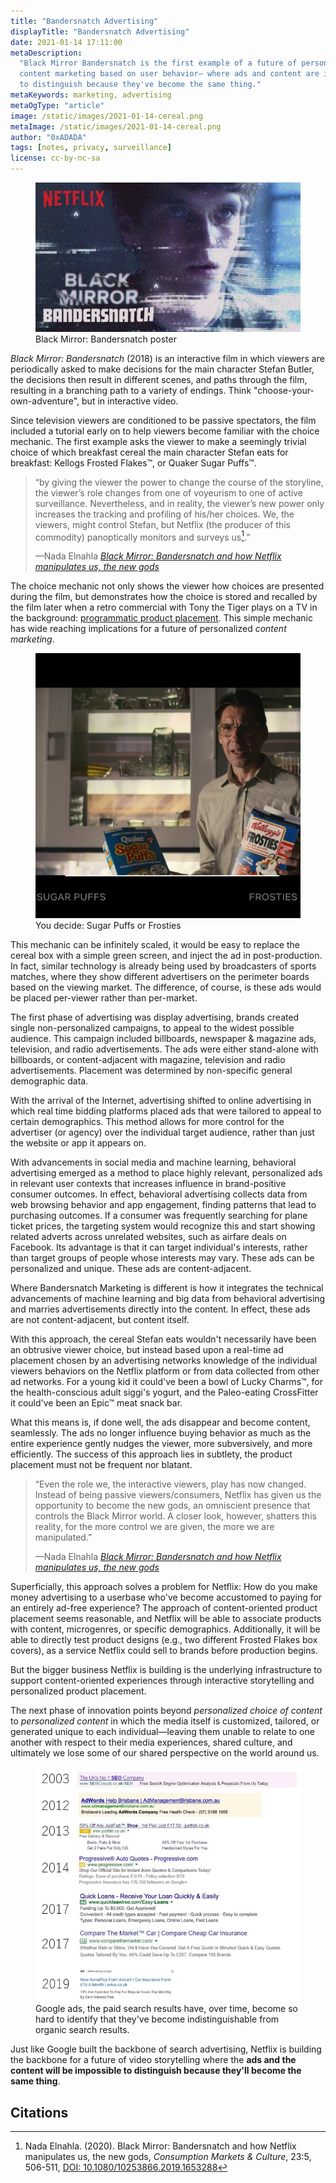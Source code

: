 ```yaml
---
title: "Bandersnatch Advertising"
displayTitle: "Bandersnatch Advertising"
date: 2021-01-14 17:11:00
metaDescription:
  "Black Mirror Bandersnatch is the first example of a future of personalized
  content marketing based on user behavior— where ads and content are impossible
  to distinguish because they've become the same thing."
metaKeywords: marketing, advertising
metaOgType: "article"
image: /static/images/2021-01-14-cereal.png
metaImage: /static/images/2021-01-14-cereal.png
author: "0xADADA"
tags: [notes, privacy, surveillance]
license: cc-by-nc-sa
---
```


<figure>
  <img src="/static/images/2021-01-14-bandersnatch.jpg" alt="Black Mirror: Bandersnatch poster">
  <figcaption>Black Mirror: Bandersnatch poster</figcaption>
</figure>

_Black Mirror: Bandersnatch_ (2018) is an interactive film in which viewers are
periodically asked to make decisions for the main character Stefan Butler, the
decisions then result in different scenes, and paths through the film, resulting
in a branching path to a variety of endings. Think "choose-your-own-adventure",
but in interactive video.

Since television viewers are conditioned to be passive spectators, the film
included a tutorial early on to help viewers become familiar with the choice
mechanic. The first example asks the viewer to make a seemingly trivial choice
of which breakfast cereal the main character Stefan eats for breakfast: Kellogs
Frosted Flakes™, or Quaker Sugar Puffs™.

> “by giving the viewer the power to change the course of the storyline, the
> viewer’s role changes from one of voyeurism to one of active surveillance.
> Nevertheless, and in reality, the viewer’s new power only increases the
> tracking and profiling of his/her choices. We, the viewers, might control
> Stefan, but Netflix (the producer of this commodity) panoptically monitors and
> surveys us[^1].”
>
> <figcaption>
>   —Nada Elnahla
>   <cite>
>     <a href="https://twitter.com/Nada_Elnahla" title="">Black Mirror: 
>     Bandersnatch and how Netflix manipulates us, the new gods</a>
>   </cite>
> </figcaption>

The choice mechanic not only shows the viewer how choices are presented during
the film, but demonstrates how the choice is stored and recalled by the film
later when a retro commercial with Tony the Tiger plays on a TV in the
background:
[programmatic product placement](https://www.marketingdive.com/news/netflixs-hit-bandersnatch-takes-interactive-marketing-to-new-level/545202/).
This simple mechanic has wide reaching implications for a future of personalized
_content marketing_.

<figure>
  <img src="/static/images/2021-01-14-cereal.png" alt="You decide: Sugar Puffs or Frosties">
  <figcaption>You decide: Sugar Puffs or Frosties</figcaption>
</figure>

This mechanic can be infinitely scaled, it would be easy to replace the cereal
box with a simple green screen, and inject the ad in post-production. In fact,
similar technology is already being used by broadcasters of sports matches,
where they show different advertisers on the perimeter boards based on the
viewing market. The difference, of course, is these ads would be placed
per-viewer rather than per-market.

The first phase of advertising was display advertising, brands created single
non-personalized campaigns, to appeal to the widest possible audience. This
campaign included billboards, newspaper & magazine ads, television, and radio
advertisements. The ads were either stand-alone with billboards, or
content-adjacent with magazine, television and radio advertisements. Placement
was determined by non-specific general demographic data.

With the arrival of the Internet, advertising shifted to online advertising in
which real time bidding platforms placed ads that were tailored to appeal to
certain demographics. This method allows for more control for the advertiser (or
agency) over the individual target audience, rather than just the website or app
it appears on.

With advancements in social media and machine learning, behavioral advertising
emerged as a method to place highly relevant, personalized ads in relevant user
contexts that increases influence in brand-positive consumer outcomes. In
effect, behavioral advertising collects data from web browsing behavior and app
engagement, finding patterns that lead to purchasing outcomes. If a consumer was
frequently searching for plane ticket prices, the targeting system would
recognize this and start showing related adverts across unrelated websites, such
as airfare deals on Facebook. Its advantage is that it can target individual's
interests, rather than target groups of people whose interests may vary. These
ads can be personalized and unique. These ads are content-adjacent.

Where Bandersnatch Marketing is different is how it integrates the technical
advancements of machine learning and big data from behavioral advertising and
marries advertisements directly into the content. In effect, these ads are not
content-adjacent, but content itself.

With this approach, the cereal Stefan eats wouldn't necessarily have been an
obtrusive viewer choice, but instead based upon a real-time ad placement chosen
by an advertising networks knowledge of the individual viewers behaviors on the
Netflix platform or from data collected from other ad networks. For a young kid
it could've been a bowl of Lucky Charms™, for the health-conscious adult siggi's
yogurt, and the Paleo-eating CrossFitter it could've been an Epic™ meat snack
bar.

What this means is, if done well, the ads disappear and become content,
seamlessly. The ads no longer influence buying behavior as much as the entire
experience gently nudges the viewer, more subversively, and more efficiently.
The success of this approach lies in subtlety, the product placement must not be
frequent nor blatant.

> “Even the role we, the interactive viewers, play has now changed. Instead of
> being passive viewers/consumers, Netflix has given us the opportunity to
> become the new gods, an omniscient presence that controls the Black Mirror
> world. A closer look, however, shatters this reality, for the more control we
> are given, the more we are manipulated.”
>
> <figcaption>
>   —Nada Elnahla
>   <cite>
>     <a href="https://twitter.com/Nada_Elnahla" title="">Black Mirror: 
>     Bandersnatch and how Netflix manipulates us, the new gods</a>
>   </cite>
> </figcaption>

Superficially, this approach solves a problem for Netflix: How do you make money
advertising to a userbase who've become accustomed to paying for an entirely
ad-free experience? The approach of content-oriented product placement seems
reasonable, and Netflix will be able to associate products with content,
microgenres, or specific demographics. Additionally, it will be able to directly
test product designs (e.g., two different Frosted Flakes box covers), as a
service Netflix could sell to brands before production begins.

But the bigger business Netflix is building is the underlying infrastructure to
support content-oriented experiences through interactive storytelling and
personalized product placement.

The next phase of innovation points beyond _personalized choice of content_ to
_personalized content_ in which the media itself is customized, tailored, or
generated unique to each individual—leaving them unable to relate to one another
with respect to their media experiences, shared culture, and ultimately we lose
some of our shared perspective on the world around us.

<figure>
  <img src="/static/images/2021-01-14-ads.jpg" alt="Google ads, the paid search results have, over time, become so hard to identify that they've become indistinguishable from organic search results.">
  <figcaption>Google ads, the paid search results have, over time, become so hard to identify that they've become indistinguishable from organic search results.</figcaption>
</figure>

Just like Google built the backbone of search advertising, Netflix is building
the backbone for a future of video storytelling where the **ads and the content
will be impossible to distinguish because they'll become the same thing**.

## Citations

[^1]:
    Nada Elnahla. (2020). Black Mirror: Bandersnatch and how Netflix manipulates
    us, the new gods, _Consumption Markets & Culture_, 23:5, 506-511,
    [DOI: 10.1080/10253866.2019.1653288](https://doi.org/10.1080/10253866.2019.1653288)
